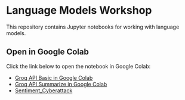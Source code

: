 # Language Models Workshop

This repository contains Jupyter notebooks for working with language models.

## Open in Google Colab

Click the link below to open the notebook in Google Colab:

- [Groq API Basic in Google Colab](https://colab.research.google.com/github/tpetric7/language_models_workshop/blob/main/Groq_API_basic_Google_Colab.ipynb)
- [Groq API Summarize in Google Colab](https://colab.research.google.com/github/tpetric7/language_models_workshop/blob/main/Groq_API_summarize_Google_Colab.ipynb)
- [Sentiment_Cyberattack](https://colab.research.google.com/github/tpetric7/language_models_workshop/blob/main/Sentiment_in_colors_Cyberattack.ipynb)
 
